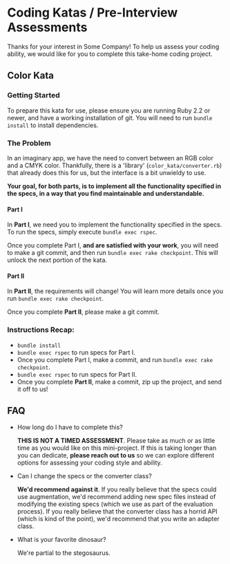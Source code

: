 # Coding Katas / Pre-Interview Assessments

Thanks for your interest in Some Company! To help us assess your coding ability, we would like for you to complete this take-home coding project.

## Color Kata

### Getting Started
To prepare this kata for use, please ensure you are running Ruby 2.2 or newer, and have a working installation of git.
You will need to run `bundle install` to install dependencies.

### The Problem
In an imaginary app, we have the need to convert between an RGB color and a CMYK color. Thankfully, there is a 'library' (`color_kata/converter.rb`) that already does this for us, but the interface is a bit unwieldy to use.

**Your goal, for both parts, is to implement all the functionality specified in the specs, in a way that you find maintainable and understandable.**

#### Part I
In **Part I**, we need you to implement the functionality specified in the specs. To run the specs, simply execute `bundle exec rspec`.

Once you complete Part I, **and are satisfied with your work**, you will need to make a git commit, and then run `bundle exec rake checkpoint`.  This will unlock the next portion of the kata.

#### Part II
In **Part II**, the requirements will change! You will learn more details once you run `bundle exec rake checkpoint`.

Once you complete **Part II**, please make a git commit.

### Instructions Recap:
- `bundle install`
- `bundle exec rspec` to run specs for Part I.
- Once you complete Part I, make a commit, and run `bundle exec rake checkpoint`.
- `bundle exec rspec` to run specs for Part II.
- Once you complete **Part II**, make a commit, zip up the project, and send it off to us!

## FAQ
- How long do I have to complete this?

  **THIS IS NOT A TIMED ASSESSMENT**. Please take as much or as little time as you would like on this mini-project. If this is taking longer than you can dedicate, **please reach out to us** so we can explore different options for assessing your coding style and ability.
- Can I change the specs or the converter class?

  **We'd recommend against it**. If you really believe that the specs could use augmentation, we'd recommend adding new spec files instead of modifying the existing specs (which we use as part of the evaluation process). If you really believe that the converter class has a horrid API (which is kind of the point), we'd recommend that you write an adapter class.
- What is your favorite dinosaur?

  We're partial to the stegosaurus.
